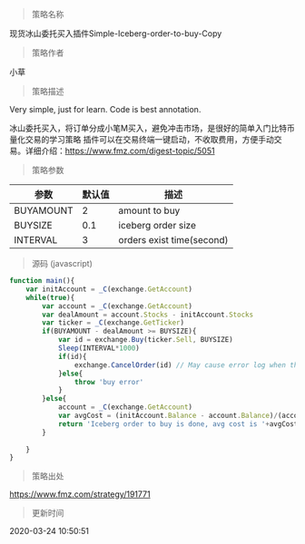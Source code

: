 
> 策略名称

现货冰山委托买入插件Simple-Iceberg-order-to-buy-Copy

> 策略作者

小草

> 策略描述

Very simple, just for learn.
Code is best annotation.

冰山委托买入，将订单分成小笔M买入，避免冲击市场，是很好的简单入门比特币量化交易的学习策略
插件可以在交易终端一键启动，不收取费用，方便手动交易。详细介绍：https://www.fmz.com/digest-topic/5051

> 策略参数



|参数|默认值|描述|
|----|----|----|
|BUYAMOUNT|2|amount to buy|
|BUYSIZE|0.1|iceberg order size|
|INTERVAL|3|orders exist time(second)|


> 源码 (javascript)

``` javascript
function main(){
    var initAccount = _C(exchange.GetAccount)
    while(true){
        var account = _C(exchange.GetAccount)
        var dealAmount = account.Stocks - initAccount.Stocks
        var ticker = _C(exchange.GetTicker)
        if(BUYAMOUNT - dealAmount >= BUYSIZE){
            var id = exchange.Buy(ticker.Sell, BUYSIZE)
            Sleep(INTERVAL*1000)
            if(id){
                exchange.CancelOrder(id) // May cause error log when the order is completed, which is all right.
            }else{
                throw 'buy error'
            }
        }else{
            account = _C(exchange.GetAccount)
            var avgCost = (initAccount.Balance - account.Balance)/(account.Stocks - initAccount.Stocks)
            return 'Iceberg order to buy is done, avg cost is '+avgCost
        }
        
    }
}
```

> 策略出处

https://www.fmz.com/strategy/191771

> 更新时间

2020-03-24 10:50:51
